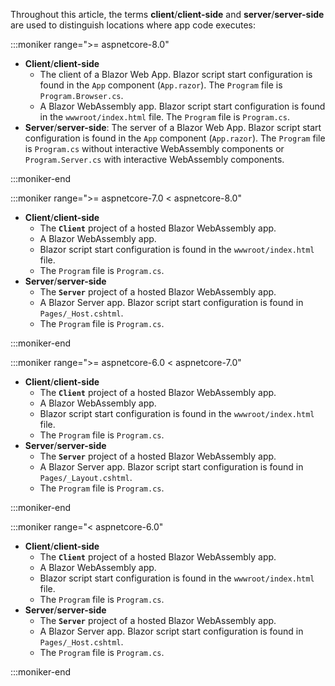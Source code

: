Throughout this article, the terms **client**/**client-side** and **server**/**server-side** are used to distinguish locations where app code executes:

:::moniker range=">= aspnetcore-8.0"

* **Client**/**client-side**
  * The client of a Blazor Web App. Blazor script start configuration is found in the `App` component (`App.razor`). The `Program` file is `Program.Browser.cs`.
  * A Blazor WebAssembly app. Blazor script start configuration is found in the `wwwroot/index.html` file. The `Program` file is `Program.cs`.
* **Server**/**server-side**: The server of a Blazor Web App. Blazor script start configuration is found in the `App` component (`App.razor`). The `Program` file is `Program.cs` without interactive WebAssembly components or `Program.Server.cs` with interactive WebAssembly components.

:::moniker-end

:::moniker range=">= aspnetcore-7.0 < aspnetcore-8.0"

* **Client**/**client-side**
  * The **`Client`** project of a hosted Blazor WebAssembly app.
  * A Blazor WebAssembly app.
  * Blazor script start configuration is found in the `wwwroot/index.html` file.
  * The `Program` file is `Program.cs`.
* **Server**/**server-side**
  * The **`Server`** project of a hosted Blazor WebAssembly app.
  * A Blazor Server app. Blazor script start configuration is found in `Pages/_Host.cshtml`.
  * The `Program` file is `Program.cs`.

:::moniker-end

:::moniker range=">= aspnetcore-6.0 < aspnetcore-7.0"

* **Client**/**client-side**
  * The **`Client`** project of a hosted Blazor WebAssembly app.
  * A Blazor WebAssembly app.
  * Blazor script start configuration is found in the `wwwroot/index.html` file.
  * The `Program` file is `Program.cs`.
* **Server**/**server-side**
  * The **`Server`** project of a hosted Blazor WebAssembly app.
  * A Blazor Server app. Blazor script start configuration is found in `Pages/_Layout.cshtml`.
  * The `Program` file is `Program.cs`.

:::moniker-end

:::moniker range="< aspnetcore-6.0"

* **Client**/**client-side**
  * The **`Client`** project of a hosted Blazor WebAssembly app.
  * A Blazor WebAssembly app.
  * Blazor script start configuration is found in the `wwwroot/index.html` file.
  * The `Program` file is `Program.cs`.
* **Server**/**server-side**
  * The **`Server`** project of a hosted Blazor WebAssembly app.
  * A Blazor Server app. Blazor script start configuration is found in `Pages/_Host.cshtml`.
  * The `Program` file is `Program.cs`.

:::moniker-end
